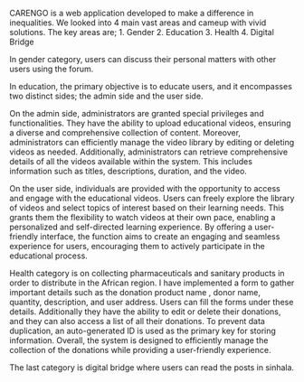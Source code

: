 CARENGO is a web application developed to make a difference in inequalities. We looked into 4 main vast areas and cameup with vivid solutions. The key areas are;
    1. Gender 
    2. Education
    3. Health
    4. Digital Bridge
 
In gender category, users can discuss their personal matters with other users using the forum. 

In education, the primary objective is to educate users, and it encompasses two distinct sides; the admin side and the user side. 

On the admin side, administrators are granted special privileges and functionalities. They have the ability to upload educational videos, ensuring a diverse and comprehensive collection of content. Moreover, administrators can efficiently manage the video library by editing or deleting videos as needed. Additionally, administrators can retrieve comprehensive details of all the videos available within the system. This includes information such as titles, descriptions, duration, and the video.

On the user side, individuals are provided with the opportunity to access and engage with the educational videos. Users can freely explore the library of videos and select topics of interest based on their learning needs. This grants them the flexibility to watch videos at their own pace, enabling a personalized and self-directed learning experience. By offering a user-friendly interface, the function aims to create an engaging and seamless experience for users, encouraging them to actively participate in the educational process.

Health category is on collecting pharmaceuticals and sanitary products in order to distribute in the African region. I have implemented a form to gather important details such as the donation product name , donor name, quantity, description, and user address. Users can fill the forms under these details. Additionally they have the ability to edit or delete their donations, and they can also access a list of all their donations. 
To prevent data duplication, an auto-generated ID is used as the primary key for storing information. Overall, the system is designed to efficiently manage the collection  of the donations while providing a user-friendly experience.

The last category is digital bridge where users can read the posts in sinhala.
